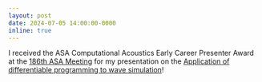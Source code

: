 ```yaml
---
layout: post
date: 2024-07-05 14:00:00-0000
inline: true
---
```


I received the ASA Computational Acoustics Early Career Presenter Award at the [186th ASA Meeting](https://acousticalsociety.org/ottawa/) for my presentation on the [Application of differentiable programming to wave simulation](https://pubs.aip.org/asa/jasa/article/155/3_Supplement/A106/3301139/Application-of-differentiable-programming-to-wave)!
